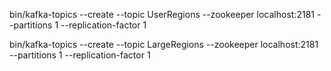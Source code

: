 bin/kafka-topics --create --topic UserRegions --zookeeper localhost:2181 --partitions 1 --replication-factor 1
 
bin/kafka-topics --create --topic LargeRegions --zookeeper localhost:2181 --partitions 1 --replication-factor 1